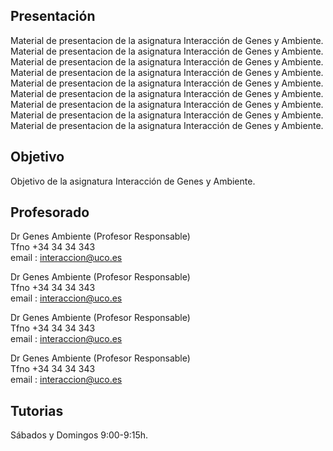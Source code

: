 ## Presentación
Material de presentacion de la asignatura Interacción de Genes y Ambiente. Material de presentacion de la asignatura Interacción de Genes y Ambiente. Material de presentacion de la asignatura Interacción de Genes y Ambiente. Material de presentacion de la asignatura Interacción de Genes y Ambiente. Material de presentacion de la asignatura Interacción de Genes y Ambiente. Material de presentacion de la asignatura Interacción de Genes y Ambiente. Material de presentacion de la asignatura Interacción de Genes y Ambiente. Material de presentacion de la asignatura Interacción de Genes y Ambiente. Material de presentacion de la asignatura Interacción de Genes y Ambiente. 


## Objetivo
Objetivo de la asignatura Interacción de Genes y Ambiente. 

## Profesorado 
Dr Genes Ambiente (Profesor Responsable)  
Tfno +34 34 34 343  
email : interaccion@uco.es     

Dr Genes Ambiente (Profesor Responsable)  
Tfno +34 34 34 343  
email : interaccion@uco.es 


Dr Genes Ambiente (Profesor Responsable)  
Tfno +34 34 34 343  
email : interaccion@uco.es 


Dr Genes Ambiente (Profesor Responsable)  
Tfno +34 34 34 343  
email : interaccion@uco.es 


## Tutorias
Sábados y Domingos 9:00-9:15h. 


